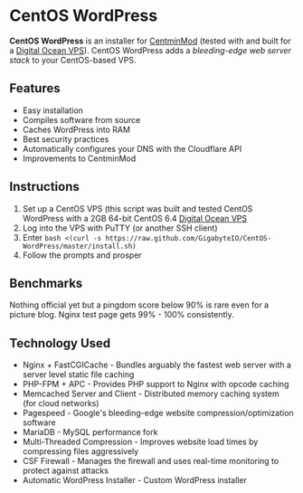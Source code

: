 # CentOS WordPress
**CentOS WordPress** is an installer for [CentminMod](http://centminmod.com/) (tested with and built for a [Digital Ocean VPS](https://www.digitalocean.com/?refcode=751743d45e36)). CentOS WordPress adds a *bleeding-edge web server stack* to your CentOS-based VPS.

## Features
+ Easy installation
+ Compiles software from source
+ Caches WordPress into RAM
+ Best security practices
+ Automatically configures your DNS with the Cloudflare API
+ Improvements to CentminMod

## Instructions
1. Set up a CentOS VPS (this script was built and tested CentOS WordPress with a 2GB 64-bit CentOS 6.4 [Digital Ocean VPS](https://www.digitalocean.com/?refcode=751743d45e36)
2. Log into the VPS with PuTTY (or another SSH client)
3. Enter `bash <(curl -s https://raw.github.com/GigabyteIO/CentOS-WordPress/master/install.sh)`
4. Follow the prompts and prosper

## Benchmarks
Nothing official yet but a pingdom score below 90% is rare even for a picture blog. Nginx test page gets 99% - 100% consistently.

## Technology Used
+ Nginx + FastCGICache - Bundles arguably the fastest web server with a server level static file caching
+ PHP-FPM + APC - Provides PHP support to Nginx with opcode caching
+ Memcached Server and Client - Distributed memory caching system (for cloud networks)
+ Pagespeed - Google's bleeding-edge website compression/optimization software
+ MariaDB - MySQL performance fork
+ Multi-Threaded Compression - Improves website load times by compressing files aggressively
+ CSF Firewall - Manages the firewall and uses real-time monitoring to protect against attacks
+ Automatic WordPress Installer - Custom WordPress installer
